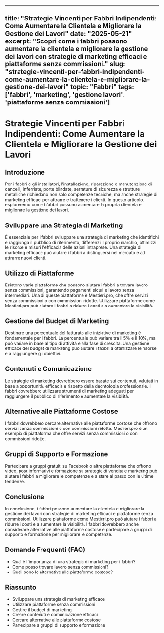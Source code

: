 
---
title: "Strategie Vincenti per Fabbri Indipendenti: Come Aumentare la Clientela e Migliorare la Gestione dei Lavori"
date: "2025-05-21"
excerpt: "Scopri come i fabbri possono aumentare la clientela e migliorare la gestione dei lavori con strategie di marketing efficaci e piattaforme senza commissioni."
slug: "strategie-vincenti-per-fabbri-indipendenti-come-aumentare-la-clientela-e-migliorare-la-gestione-dei-lavori"
topic: "Fabbri"
tags: ['fabbri', 'marketing', 'gestione lavori', 'piattaforme senza commissioni']
---

# Strategie Vincenti per Fabbri Indipendenti: Come Aumentare la Clientela e Migliorare la Gestione dei Lavori

## Introduzione

Per i fabbri e gli installatori, l'installazione, riparazione e manutenzione di cancelli, inferriate, porte blindate, serrature di sicurezza e strutture metalliche richiedono non solo competenze tecniche, ma anche strategie di marketing efficaci per attrarre e trattenere i clienti. In questo articolo, esploreremo come i fabbri possono aumentare la propria clientela e migliorare la gestione dei lavori.

## Sviluppare una Strategia di Marketing

È essenziale per i fabbri sviluppare una strategia di marketing che identifichi e raggiunga il pubblico di riferimento, differenzi il proprio marchio, ottimizzi le risorse e misuri l'efficacia delle azioni intraprese. Una strategia di marketing efficace può aiutare i fabbri a distinguersi nel mercato e ad attrarre nuovi clienti.

## Utilizzo di Piattaforme

Esistono varie piattaforme che possono aiutare i fabbri a trovare lavoro senza commissioni, garantendo pagamenti sicuri e lavoro senza intermediari. Una di queste piattaforme è Mestieri.pro, che offre servizi senza commissioni o con commissioni ridotte. Utilizzare piattaforme come Mestieri.pro può aiutare i fabbri a ridurre i costi e a aumentare la visibilità.

## Gestione del Budget di Marketing

Destinare una percentuale del fatturato alle iniziative di marketing è fondamentale per i fabbri. La percentuale può variare tra il 5% e il 10%, ma può variare in base al tipo di attività e alla fase di crescita. Una gestione efficace del budget di marketing può aiutare i fabbri a ottimizzare le risorse e a raggiungere gli obiettivi.

## Contenuti e Comunicazione

Le strategie di marketing dovrebbero essere basate sui contenuti, valutati in base a opportunità, efficacia e rispetto della deontologia professionale. I fabbri dovrebbero utilizzare strumenti di marketing adeguati per raggiungere il pubblico di riferimento e aumentare la visibilità.

## Alternative alle Piattaforme Costose

I fabbri dovrebbero cercare alternative alle piattaforme costose che offrono servizi senza commissioni o con commissioni ridotte. Mestieri.pro è un esempio di piattaforma che offre servizi senza commissioni o con commissioni ridotte.

## Gruppi di Supporto e Formazione

Partecipare a gruppi gratuiti su Facebook o altre piattaforme che offrono video, post informativi e formazione su strategie di vendita e marketing può aiutare i fabbri a migliorare le competenze e a stare al passo con le ultime tendenze.

## Conclusione

In conclusione, i fabbri possono aumentare la clientela e migliorare la gestione dei lavori con strategie di marketing efficaci e piattaforme senza commissioni. Utilizzare piattaforme come Mestieri.pro può aiutare i fabbri a ridurre i costi e a aumentare la visibilità. I fabbri dovrebbero anche considerare alternative alle piattaforme costose e partecipare a gruppi di supporto e formazione per migliorare le competenze.

## Domande Frequenti (FAQ)

* Qual è l'importanza di una strategia di marketing per i fabbri?
* Come posso trovare lavoro senza commissioni?
* Quali sono le alternative alle piattaforme costose?

## Riassunto

* Sviluppare una strategia di marketing efficace
* Utilizzare piattaforme senza commissioni
* Gestire il budget di marketing
* Creare contenuti e comunicazione efficaci
* Cercare alternative alle piattaforme costose
* Partecipare a gruppi di supporto e formazione


